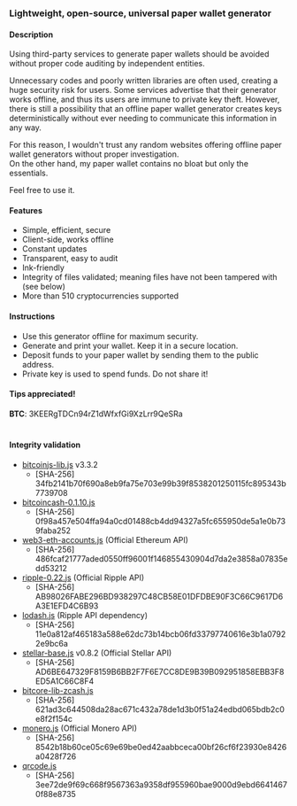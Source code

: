 ### Lightweight, open-source, universal paper wallet generator

#### Description
Using third-party services to generate paper wallets should be avoided without proper code auditing by independent entities.   

Unnecessary codes and poorly written libraries are often used, creating a huge security risk for users. Some services advertise that their generator works offline, and thus its users are immune to private key theft. However, there is still a possibility that an offline paper wallet generator creates keys deterministically without ever needing to communicate this information in any way.   

For this reason, I wouldn't trust any random websites offering offline paper wallet generators without proper investigation.  
On the other hand, my paper wallet contains no bloat but only the essentials.   

Feel free to use it.

#### Features
* Simple, efficient, secure
* Client-side, works offline
* Constant updates
* Transparent, easy to audit
* Ink-friendly
* Integrity of files validated; meaning files have not been tampered with (see below)
* More than 510 cryptocurrencies supported

#### Instructions
* Use this generator offline for maximum security.
* Generate and print your wallet. Keep it in a secure location.
* Deposit funds to your paper wallet by sending them to the public address.
* Private key is used to spend funds. Do not share it!

#### Tips appreciated!  
**BTC**: 3KEERgTDCn94rZ1dWfxfGi9XzLrr9QeSRa    

#
#### Integrity validation
* [bitcoinjs-lib.js](https://github.com/bitcoinjs/bitcoinjs-lib) v3.3.2
	* [SHA-256] 34fb2141b70f690a8eb9fa75e703e99b39f8538201250115fc895343b7739708
* [bitcoincash-0.1.10.js](https://github.com/bitcoincashjs/bitcoincashjs)
	* [SHA-256] 0f98a457e504ffa94a0cd01488cb4dd94327a5fc655950de5a1e0b739faba252
* [web3-eth-accounts.js](https://github.com/ethereum/web3.js) (Official Ethereum API)
	* [SHA-256] 486fcaf21777aded0550ff96001f146855430904d7da2e3858a07835edd53212
* [ripple-0.22.js](https://github.com/ripple/ripple-lib/releases) (Official Ripple API)
	* [SHA-256] AB98026FABE296BD938297C48CB58E01DFDBE90F3C66C9617D6A3E1EFD4C6B93
* [lodash.js](https://github.com/lodash/lodash) (Ripple API dependency)
	* [SHA-256] 11e0a812af465183a588e62dc73b14bcb06fd33797740616e3b1a07922e9bc6a
* [stellar-base.js](https://github.com/stellar/bower-js-stellar-base) v0.8.2 (Official Stellar API)
	* [SHA-256] AD6BE647329F8159B6BB2F7F6E7CC8DE9B39B092951858EBB3F8ED5A1C66C8F4
* [bitcore-lib-zcash.js](https://github.com/bitmex/zcash-bitcore-lib)
	* [SHA-256] 621ad3c644508da28ac671c432a78de1d3b0f51a24edbd065bdb2c0e8f2f154c
* [monero.js](https://github.com/monero-project/monero) (Official Monero API)
	* [SHA-256] 8542b18b60ce05c69e69be0ed42aabbceca00bf26cf6f23930e8426a0428f726
* [qrcode.js](https://github.com/davidshimjs/qrcodejs)
	* [SHA-256] 3ee72de9f69c668f9567363a9358df955960bae9000d9ebd66414670f88e8735
